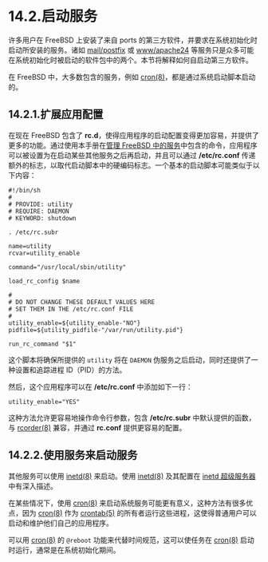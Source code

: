 # 14.2.启动服务

许多用户在 FreeBSD 上安装了来自 ports 的第三方软件，并要求在系统初始化时启动所安装的服务。诸如 [mail/postfix](https://cgit.freebsd.org/ports/tree/mail/postfix/pkg-descr) 或 [www/apache24](https://cgit.freebsd.org/ports/tree/www/apache24/pkg-descr) 等服务只是众多可能在系统初始化时被启动的软件包中的两个。本节将解释如何自启动第三方软件。

在 FreeBSD 中，大多数包含的服务，例如 [cron(8)](https://www.freebsd.org/cgi/man.cgi?query=cron&sektion=8&format=html)，都是通过系统启动脚本启动的。

## 14.2.1.扩展应用配置

在现在 FreeBSD 包含了 **rc.d**，使得应用程序的启动配置变得更加容易，并提供了更多的功能。通过使用本手册在[管理 FreeBSD 中的服务](https://docs.freebsd.org/en/books/handbook/book/#configtuning-rcd)中包含的命令，应用程序可以被设置为在启动某些其他服务之后再启动，并且可以通过 **/etc/rc.conf** 传递额外的标志，以取代启动脚本中的硬编码标志。一个基本的启动脚本可能类似于以下内容：

```shell-session
#!/bin/sh
#
# PROVIDE: utility
# REQUIRE: DAEMON
# KEYWORD: shutdown

. /etc/rc.subr

name=utility
rcvar=utility_enable

command="/usr/local/sbin/utility"

load_rc_config $name

#
# DO NOT CHANGE THESE DEFAULT VALUES HERE
# SET THEM IN THE /etc/rc.conf FILE
#
utility_enable=${utility_enable-"NO"}
pidfile=${utility_pidfile-"/var/run/utility.pid"}

run_rc_command "$1"
```

这个脚本将确保所提供的 `utility` 将在 `DAEMON` 伪服务之后启动，同时还提供了一种设置和追踪进程 ID（PID）的方法。

然后，这个应用程序可以在 **/etc/rc.conf** 中添加如下一行：

```shell-session
utility_enable="YES"
```

这种方法允许更容易地操作命令行参数，包含 **/etc/rc.subr** 中默认提供的函数，与 [rcorder(8)](https://www.freebsd.org/cgi/man.cgi?query=rcorder&sektion=8&format=html) 兼容，并通过 **rc.conf** 提供更容易的配置。

## 14.2.2.使用服务来启动服务

其他服务可以使用 [inetd(8)](https://www.freebsd.org/cgi/man.cgi?query=inetd&sektion=8&format=html) 来启动。使用 [inetd(8)](https://www.freebsd.org/cgi/man.cgi?query=inetd&sektion=8&format=html) 及其配置在 [inetd 超级服务器](https://docs.freebsd.org/en/books/handbook/network-servers/index.html#network-inetd)中有深入描述。

在某些情况下，使用 [cron(8)](https://www.freebsd.org/cgi/man.cgi?query=cron&sektion=8&format=html) 来启动系统服务可能更有意义，这种方法有很多优点，因为 [cron(8)](https://www.freebsd.org/cgi/man.cgi?query=cron&sektion=8&format=html) 作为 [crontab(5)](https://www.freebsd.org/cgi/man.cgi?query=crontab&sektion=5&format=html) 的所有者运行这些进程，这使得普通用户可以启动和维护他们自己的应用程序。

可以用 [cron(8)](https://www.freebsd.org/cgi/man.cgi?query=cron&sektion=8&format=html) 的 `@reboot` 功能来代替时间规范，这可以使任务在 [cron(8)](https://www.freebsd.org/cgi/man.cgi?query=cron&sektion=8&format=html) 启动时运行，通常是在系统初始化期间。
